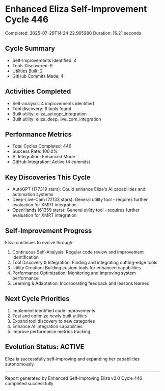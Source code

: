 # Enhanced Eliza Self-Improvement Cycle 446
Completed: 2025-07-29T14:24:22.995980
Duration: 16.21 seconds

## Cycle Summary
- Self-Improvements Identified: 4
- Tools Discovered: 9
- Utilities Built: 2
- GitHub Commits Made: 4

## Activities Completed
- Self-analysis: 4 improvements identified
- Tool discovery: 9 tools found
- Built utility: eliza_autogpt_integration
- Built utility: eliza_deep_live_cam_integration

## Performance Metrics
- Total Cycles Completed: 446
- Success Rate: 100.0%
- AI Integration: Enhanced Mode
- GitHub Integration: Active (4 commits)

## Key Discoveries This Cycle
- AutoGPT (177319 stars): Could enhance Eliza's AI capabilities and automation systems
- Deep-Live-Cam (72133 stars): General utility tool - requires further evaluation for XMRT integration
- OpenHands (61359 stars): General utility tool - requires further evaluation for XMRT integration

## Self-Improvement Progress
Eliza continues to evolve through:
1. Continuous Self-Analysis: Regular code review and improvement identification
2. Tool Discovery & Integration: Finding and integrating cutting-edge tools
3. Utility Creation: Building custom tools for enhanced capabilities
4. Performance Optimization: Monitoring and improving system performance
5. Learning & Adaptation: Incorporating feedback and lessons learned

## Next Cycle Priorities
1. Implement identified code improvements
2. Test and optimize newly built utilities
3. Expand tool discovery to new categories
4. Enhance AI integration capabilities
5. Improve performance metrics tracking

## Evolution Status: ACTIVE
Eliza is successfully self-improving and expanding her capabilities autonomously.

---
Report generated by Enhanced Self-Improving Eliza v2.0
Cycle 446 completed successfully
